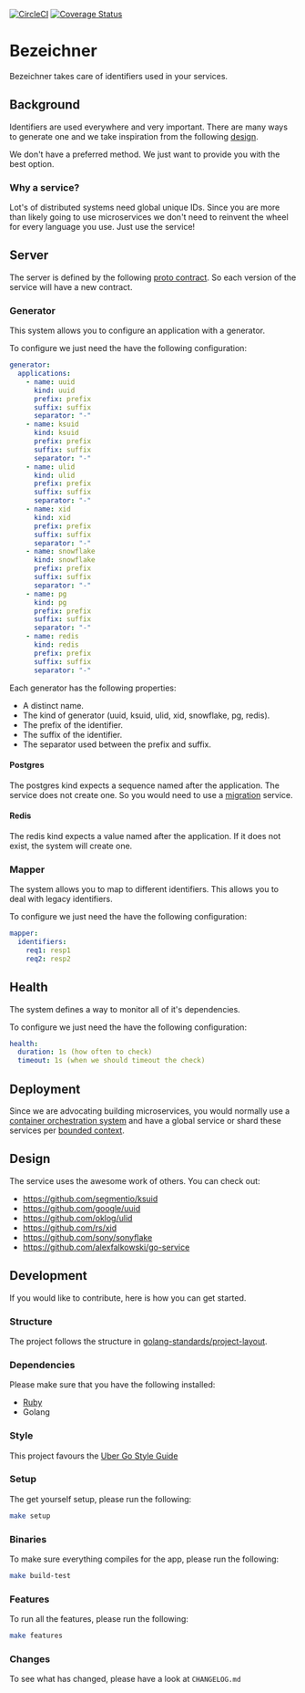 [![CircleCI](https://circleci.com/gh/alexfalkowski/bezeichner.svg?style=svg)](https://circleci.com/gh/alexfalkowski/bezeichner)
[![Coverage Status](https://coveralls.io/repos/github/alexfalkowski/bezeichner/badge.svg?branch=master)](https://coveralls.io/github/alexfalkowski/bezeichner?branch=master)

# Bezeichner

Bezeichner takes care of identifiers used in your services.

## Background

Identifiers are used everywhere and very important. There are many ways to generate one and we take inspiration from the following [design](https://www.linkedin.com/posts/alexxubyte_systemdesign-coding-interviewtips-activity-6976203240094736387-hvMT?utm_source=share&utm_medium=member_ios).

We don't have a preferred method. We just want to provide you with the best option.

### Why a service?

Lot's of distributed systems need global unique IDs. Since you are more than likely going to use microservices we don't need to reinvent the wheel for every language you use. Just use the service!

## Server

The server is defined by the following [proto contract](api/bezeichner/v1/service.proto). So each version of the service will have a new contract.

### Generator

This system allows you to configure an application with a generator.

To configure we just need the have the following configuration:

```yaml
generator:
  applications:
    - name: uuid
      kind: uuid
      prefix: prefix
      suffix: suffix
      separator: "-"
    - name: ksuid
      kind: ksuid
      prefix: prefix
      suffix: suffix
      separator: "-"
    - name: ulid
      kind: ulid
      prefix: prefix
      suffix: suffix
      separator: "-"
    - name: xid
      kind: xid
      prefix: prefix
      suffix: suffix
      separator: "-"
    - name: snowflake
      kind: snowflake
      prefix: prefix
      suffix: suffix
      separator: "-"
    - name: pg
      kind: pg
      prefix: prefix
      suffix: suffix
      separator: "-"
    - name: redis
      kind: redis
      prefix: prefix
      suffix: suffix
      separator: "-"
```

Each generator has the following properties:
- A distinct name.
- The kind of generator (uuid, ksuid, ulid, xid, snowflake, pg, redis).
- The prefix of the identifier.
- The suffix of the identifier.
- The separator used between the prefix and suffix.

#### Postgres

The postgres kind expects a sequence named after the application. The service does not create one. So you would need to use a [migration](https://github.com/alexfalkowski/migrieren) service.

#### Redis

The redis kind expects a value named after the application. If it does not exist, the system will create one.

### Mapper

The system allows you to map to different identifiers. This allows you to deal with legacy identifiers.

To configure we just need the have the following configuration:

```yaml
mapper:
  identifiers:
    req1: resp1
    req2: resp2
```

## Health

The system defines a way to monitor all of it's dependencies.

To configure we just need the have the following configuration:

```yaml
health:
  duration: 1s (how often to check)
  timeout: 1s (when we should timeout the check)
```

## Deployment

Since we are advocating building microservices, you would normally use a [container orchestration system](https://newrelic.com/blog/best-practices/container-orchestration-explained) and have a global service or shard these services per [bounded context](https://martinfowler.com/bliki/BoundedContext.html).

## Design

The service uses the awesome work of others. You can check out:
- https://github.com/segmentio/ksuid
- https://github.com/google/uuid
- https://github.com/oklog/ulid
- https://github.com/rs/xid
- https://github.com/sony/sonyflake
- https://github.com/alexfalkowski/go-service

## Development

If you would like to contribute, here is how you can get started.

### Structure

The project follows the structure in [golang-standards/project-layout](https://github.com/golang-standards/project-layout).

### Dependencies

Please make sure that you have the following installed:
- [Ruby](.ruby-version)
- Golang

### Style

This project favours the [Uber Go Style Guide](https://github.com/uber-go/guide/blob/master/style.md)

### Setup

The get yourself setup, please run the following:

```sh
make setup
```

### Binaries

To make sure everything compiles for the app, please run the following:

```sh
make build-test
```

### Features

To run all the features, please run the following:

```sh
make features
```

### Changes

To see what has changed, please have a look at `CHANGELOG.md`
